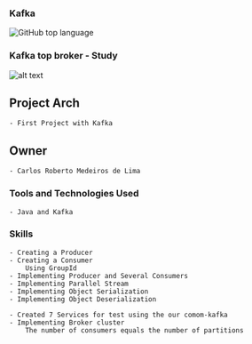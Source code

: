 ### Kafka 

![GitHub top language](https://img.shields.io/github/languages/top/CarlosRobertoMedeiros/Backend-Java-red)
### Kafka top broker - Study

![alt text](https://www.adviseu.com.br/wp-content/uploads/2020/10/1-apache-kafka-ecosystem.jpgg)
## Project Arch
	- First Project with Kafka
	
## Owner

	- Carlos Roberto Medeiros de Lima

### Tools and Technologies Used ###
	- Java and Kafka
	
### Skills ###	
	- Creating a Producer
	- Creating a Consumer
		Using GroupId
	- Implementing Producer and Several Consumers
	- Implementing Parallel Stream
	- Implementing Object Serialization
	- Implementing Object Deserialization
	
	- Created 7 Services for test using the our comom-kafka 
	- Implementing Broker cluster
		The number of consumers equals the number of partitions
	
		
	
	
	
	
	
	
	

		